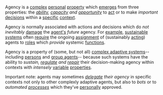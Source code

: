 Agency is a [complex](https://github.com/gcassel/Modular-Organization-Terminology/blob/master/terms/complex.md) [personal](https://github.com/gcassel/Modular-Organization-Terminology/blob/master/terms/personal.md) [property](https://github.com/gcassel/Modular-Organization-Terminology/blob/master/terms/property.md) which [emerges](https://github.com/gcassel/Modular-Organization-Terminology/blob/master/terms/emergence.md) from three properties: the *[ability](https://github.com/gcassel/Modular-Organization-Terminology/blob/master/terms/ability.md), [capacity](https://github.com/gcassel/Modular-Organization-Terminology/blob/master/terms/capacity.md) and [opportunity](https://github.com/gcassel/Modular-Organization-Terminology/blob/master/terms/opportunity.md)* to [act](https://github.com/gcassel/Modular-Organization-Terminology/blob/master/terms/action.md) or to make *important* [decisions](https://github.com/gcassel/Modular-Organization-Terminology/blob/master/terms/decision.md) within a [specific](https://github.com/gcassel/Modular-Organization-Terminology/blob/master/terms/specific.md) [context](https://github.com/gcassel/Modular-Organization-Terminology/blob/master/terms/context.md).   

Agency is normally associated with actions and decisions which do *not* *inevitably* [damage](https://github.com/gcassel/Modular-Organization-Terminology/blob/master/terms/damage.md) the [agent's](https://github.com/gcassel/Modular-Organization-Terminology/blob/master/terms/agent.md) *future* agency.  For [example](https://github.com/gcassel/Modular-Organization-Terminology/blob/master/terms/example.md), [sustainable](https://github.com/gcassel/Modular-Organization-Terminology/blob/master/terms/sustain.md) [systems](https://github.com/gcassel/Modular-Organization-Terminology/blob/master/terms/system.md) often [require](https://github.com/gcassel/Modular-Organization-Terminology/blob/master/terms/requirement.md) the ongoing [assignment](https://github.com/gcassel/Modular-Organization-Terminology/blob/master/terms/assignment.md) of (sustainably [acting](https://github.com/gcassel/Modular-Organization-Terminology/blob/master/terms/action.md)) agents to [roles](https://github.com/gcassel/Modular-Organization-Terminology/blob/master/terms/role.md) which *provide* systemic [functions](https://github.com/gcassel/Modular-Organization-Terminology/blob/master/terms/function.md).

Agency is a property of (some, but not all) [complex adaptive systems](https://github.com/gcassel/Modular-Organization-Terminology/blob/master/compound-terms/complex-adaptive-system.md)-- including [persons](https://github.com/gcassel/Modular-Organization-Terminology/blob/master/terms/person.md) and [group agents](https://github.com/gcassel/Modular-Organization-Terminology/blob/master/compound-terms/group-agent.md)-- because such systems have the ability to *sustain, [regulate](https://github.com/gcassel/Modular-Organization-Terminology/blob/master/terms/regulate.md) and [repair](https://github.com/gcassel/Modular-Organization-Terminology/blob/master/terms/repair.md)* their decision-making agency within contexts with *intensely* [variable](https://github.com/gcassel/Modular-Organization-Terminology/blob/master/terms/variable.md) [properties](https://github.com/gcassel/Modular-Organization-Terminology/blob/master/terms/property.md).

Important note: agents may sometimes *[delegate](https://github.com/gcassel/Modular-Organization-Terminology/blob/master/terms/delegation.md) their agency* in specific contexts not only to other complexly adaptive agents, but also to *bots* or to *automated [processes](https://github.com/gcassel/Modular-Organization-Terminology/blob/master/terms/process.md)* which they've [personally](https://github.com/gcassel/Modular-Organization-Terminology/blob/master/terms/personal.md) approved. 
